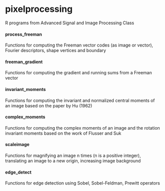 # pixelprocessing
R programs from Advanced Signal and Image Processing Class

#### process_freeman

Functions for computing the Freeman vector codes (as image or vector), Fourier descriptors, shape vertices and boundary

#### freeman_gradient

Functions for computing the gradient and running sums from a Freeman vector

#### invariant_moments

Functions for computing the invariant and normalized central moments of an image based on
the paper by Hu (1962)

#### complex_moments

Functions for computing the complex moments of an image and the rotation invariant moments based on the work of Flusser and Suk

#### scaleimage

Functions for magnifying an image n times (n is a positive integer), translating an image to a new origin, increasing image background

#### edge_detect

Functions for edge detection using Sobel, Sobel-Feldman, Prewitt operators
